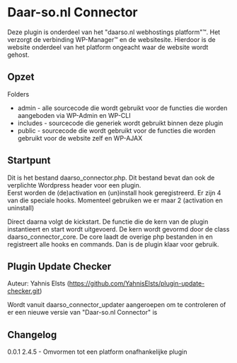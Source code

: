 # Daar-so.nl Connector
Deze plugin is onderdeel van het "daarso.nl webhostings platform"™. Het verzorgt de verbinding WP-Manager™ en de websitesite.
Hierdoor is de website onderdeel van het platform ongeacht waar de website wordt gehost.  


## Opzet
Folders
- admin - alle sourcecode die wordt gebruikt voor de functies die worden aangeboden via WP-Admin en WP-CLI
- includes - sourcecode die generiek wordt gebruikt binnen deze plugin
- public - sourcecode die wordt gebruikt voor de functies die worden gebruikt voor de website zelf en WP-AJAX

## Startpunt
Dit is het bestand daarso_connector.php. Dit bestand bevat dan ook de verplichte Wordpress header voor een plugin.   
Eerst worden de (de)activation en (un)install hook geregistreerd. Er zijn 4 van die speciale hooks. Momenteel gebruiken
we er maar 2 (activation en uninstall)

Direct daarna volgt de kickstart. De functie die de kern van de plugin instantieert en start wordt uitgevoerd. De kern wordt
gevormd door de class daarso_connector_core. De core laadt de overige php bestanden in en registreert alle hooks en commands. Dan is de plugin klaar voor gebruik.

## Plugin Update Checker
Auteur: Yahnis Elsts (https://github.com/YahnisElsts/plugin-update-checker.git)

Wordt vanuit daarso_connector_updater aangeroepen om te controleren of er een nieuwe versie van "Daar-so.nl Connector" is 


## Changelog

0.0.1
2.4.5 - Omvormen tot een platform onafhankelijke plugin
